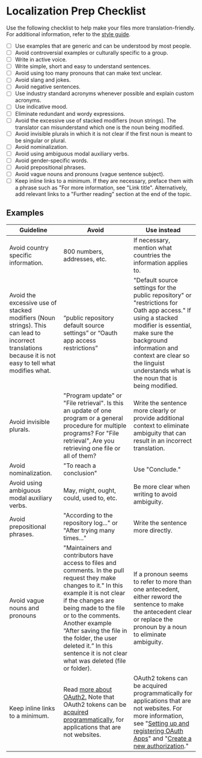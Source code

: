 # Localization Prep Checklist

Use the following checklist to help make your files more translation-friendly. For additional information, refer to the [style guide](contribution/content-style-guide.md).

- [ ] Use examples that are generic and can be understood by most people.
- [ ] Avoid controversial examples or culturally specific to a group.
- [ ] Write in active voice.
- [ ] Write simple, short and easy to understand sentences.
- [ ] Avoid using too many pronouns that can make text unclear.
- [ ] Avoid slang and jokes.
- [ ] Avoid negative sentences.
- [ ] Use industry standard acronyms whenever possible and explain custom acronyms.
- [ ] Use indicative mood.
- [ ] Eliminate redundant and wordy expressions.
- [ ] Avoid the excessive use of stacked modifiers (noun strings). The translator can misunderstand which one is the noun being modified.
- [ ] Avoid invisible plurals in which it is not clear if the first noun is meant to be singular or plural.
- [ ] Avoid nominalization.
- [ ] Avoid using ambiguous modal auxiliary verbs.
- [ ] Avoid gender-specific words.
- [ ] Avoid prepositional phrases.
- [ ] Avoid vague nouns and pronouns (vague sentence subject).
- [ ] Keep inline links to a minimum. If they are necessary, preface them with a phrase such as "For more information, see "Link title". Alternatively, add relevant links to a "Further reading" section at the end of the topic.

## Examples

| Guideline | Avoid | Use instead |
| --------- | ----- | ----------- |
| Avoid country specific information. | 800 numbers, addresses, etc. | If necessary, mention what countries the information applies to. |
| Avoid the excessive use of stacked modifiers (Noun strings). This can lead to incorrect translations because it is not easy to tell what modifies what. | “public repository default source settings” or “Oauth app access restrictions” | "Default source settings for the public repository"  or "restrictions for Oath app access." If using a stacked modifier is essential, make sure the background information and context are clear so the linguist understands what is the noun that is being modified. |
| Avoid invisible plurals. | "Program update" or "File retrieval". Is this an update of one program or a general procedure for multiple programs?  For "File retrieval", Are you retrieving one file or all of them? | Write the sentence more clearly or provide additional context to eliminate ambiguity that can result in an incorrect translation. |
| Avoid nominalization. | "To reach a conclusion" | Use "Conclude." |
| Avoid using ambiguous modal auxiliary verbs. | May, might, ought, could, used to, etc. | Be more clear when writing to avoid ambiguity. |
| Avoid prepositional phrases. | "According to the repository log..." or "After trying many times..." | Write the sentence more directly. |
| Avoid vague nouns and pronouns | "Maintainers and contributors have access to files and comments. In the pull request they make changes to it." In this example it is not clear if the changes are being made to the file or to the comments. Another example “After saving the file in the folder, the user deleted it.” In this sentence it is not clear what was deleted (file or folder). | If a pronoun seems to refer to more than one antecedent, either reword the sentence to make the antecedent clear or replace the pronoun by a noun to eliminate ambiguity. |
| Keep inline links to a minimum. | Read [more about OAuth2.](https://developer.github.com/apps/building-integrations/setting-up-and-registering-oauth-apps/) Note that OAuth2 tokens can be [acquired programmatically](https://developer.github.com/v3/oauth_authorizations/#create-a-new-authorization), for applications that are not websites. | OAuth2 tokens can be acquired programmatically for applications that are not websites. For more information, see "[Setting up and registering OAuth Apps](https://developer.github.com/apps/building-integrations/setting-up-and-registering-oauth-apps/)" and "[Create a new authorization](https://developer.github.com/v3/oauth_authorizations/#create-a-new-authorization)." |

